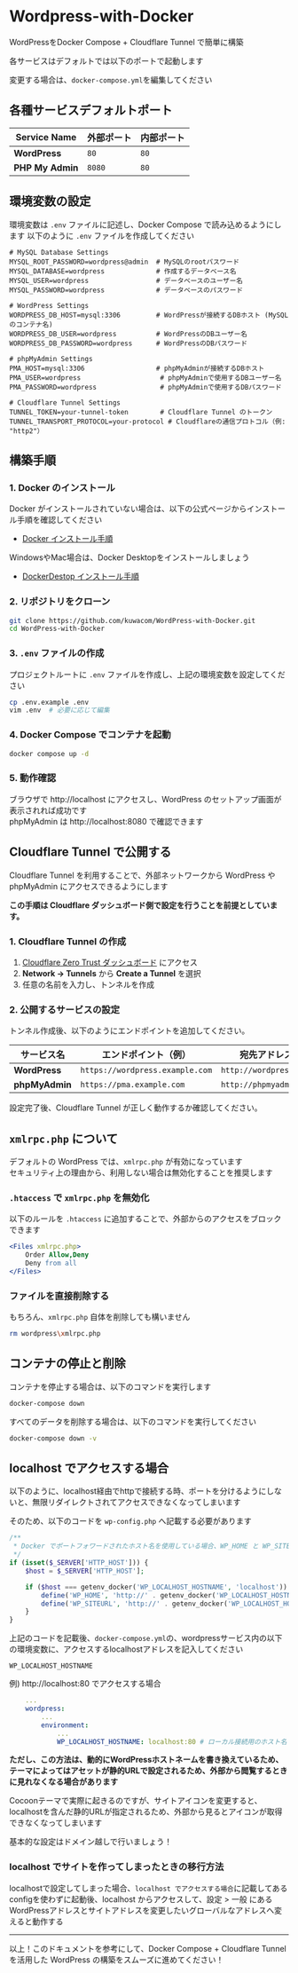 # Wordpress-with-Docker
WordPressをDocker Compose + Cloudflare Tunnel で簡単に構築

各サービスはデフォルトでは以下のポートで起動します

変更する場合は、`docker-compose.yml`を編集してください

## 各種サービスデフォルトポート

| Service Name      | 外部ポート | 内部ポート |
| ---------------- | -------- | -------- |
| **WordPress**    | `80`     | `80`     |
| **PHP My Admin** | `8080`   | `80`     |

## 環境変数の設定
環境変数は `.env` ファイルに記述し、Docker Compose で読み込めるようにします
以下のように `.env` ファイルを作成してください

```env
# MySQL Database Settings
MYSQL_ROOT_PASSWORD=wordpress@admin  # MySQLのrootパスワード
MYSQL_DATABASE=wordpress             # 作成するデータベース名
MYSQL_USER=wordpress                 # データベースのユーザー名
MYSQL_PASSWORD=wordpress             # データベースのパスワード

# WordPress Settings
WORDPRESS_DB_HOST=mysql:3306         # WordPressが接続するDBホスト (MySQLのコンテナ名)
WORDPRESS_DB_USER=wordpress          # WordPressのDBユーザー名
WORDPRESS_DB_PASSWORD=wordpress      # WordPressのDBパスワード

# phpMyAdmin Settings
PMA_HOST=mysql:3306                  # phpMyAdminが接続するDBホスト
PMA_USER=wordpress                    # phpMyAdminで使用するDBユーザー名
PMA_PASSWORD=wordpress                # phpMyAdminで使用するDBパスワード

# Cloudflare Tunnel Settings
TUNNEL_TOKEN=your-tunnel-token        # Cloudflare Tunnel のトークン
TUNNEL_TRANSPORT_PROTOCOL=your-protocol # Cloudflareの通信プロトコル（例: "http2"）
```

## 構築手順

### 1. Docker のインストール
Docker がインストールされていない場合は、以下の公式ページからインストール手順を確認してください

- [Docker インストール手順](https://docs.docker.com/engine/install/)

WindowsやMac場合は、Docker Desktopをインストールしましょう
- [DockerDestop インストール手順](https://docs.docker.com/desktop/)

### 2. リポジトリをクローン
```bash
git clone https://github.com/kuwacom/WordPress-with-Docker.git
cd WordPress-with-Docker
```

### 3. `.env` ファイルの作成
プロジェクトルートに `.env` ファイルを作成し、上記の環境変数を設定してください

```bash
cp .env.example .env
vim .env  # 必要に応じて編集
```

### 4. Docker Compose でコンテナを起動
```bash
docker compose up -d
```

### 5. 動作確認
ブラウザで http://localhost にアクセスし、WordPress のセットアップ画面が表示されれば成功です<br>
phpMyAdmin は http://localhost:8080 で確認できます

## Cloudflare Tunnel で公開する
Cloudflare Tunnel を利用することで、外部ネットワークから WordPress や phpMyAdmin にアクセスできるようにします

**この手順は Cloudflare ダッシュボード側で設定を行うことを前提としています。**

### 1. Cloudflare Tunnel の作成
1. [Cloudflare Zero Trust ダッシュボード](https://one.dash.cloudflare.com/) にアクセス
2. **Network → Tunnels** から **Create a Tunnel** を選択
3. 任意の名前を入力し、トンネルを作成

### 2. 公開するサービスの設定
トンネル作成後、以下のようにエンドポイントを追加してください。

| サービス名      | エンドポイント（例）           | 宛先アドレス             |
| -------------- | -------------------------- | ---------------------- |
| **WordPress**  | `https://wordpress.example.com` | `http://wordpress:80`   |
| **phpMyAdmin** | `https://pma.example.com`      | `http://phpmyadmin:80` |

設定完了後、Cloudflare Tunnel が正しく動作するか確認してください。

## `xmlrpc.php` について
デフォルトの WordPress では、`xmlrpc.php` が有効になっています<br>
セキュリティ上の理由から、利用しない場合は無効化することを推奨します

### `.htaccess` で `xmlrpc.php` を無効化
以下のルールを `.htaccess` に追加することで、外部からのアクセスをブロックできます

```apache
<Files xmlrpc.php>
    Order Allow,Deny
    Deny from all
</Files>
```

### ファイルを直接削除する
もちろん、`xmlrpc.php` 自体を削除しても構いません

```bash
rm wordpress\xmlrpc.php
```

## コンテナの停止と削除
コンテナを停止する場合は、以下のコマンドを実行します

```bash
docker-compose down
```

すべてのデータを削除する場合は、以下のコマンドを実行してください

```bash
docker-compose down -v
```

## localhost でアクセスする場合
以下のように、localhost経由でhttpで接続する時、ポートを分けるようにしないと、無限リダイレクトされてアクセスできなくなってしまいます

そのため、以下のコードを `wp-config.php` へ記載する必要があります
```php
/**
 * Docker でポートフォワードされたホスト名を使用している場合、WP_HOME と WP_SITEURL を設定
 */
if (isset($_SERVER['HTTP_HOST'])) {
    $host = $_SERVER['HTTP_HOST'];

    if ($host === getenv_docker('WP_LOCALHOST_HOSTNAME', 'localhost')) {
        define('WP_HOME', 'http://' . getenv_docker('WP_LOCALHOST_HOSTNAME', 'localhost'));
        define('WP_SITEURL', 'http://' . getenv_docker('WP_LOCALHOST_HOSTNAME', 'localhost'));
    }
}
```
上記のコードを記載後、`docker-compose.yml`の、wordpressサービス内の以下の環境変数に、アクセスするlocalhostアドレスを記入してください

`WP_LOCALHOST_HOSTNAME`

例) http://localhost:80 でアクセスする場合
```yaml
    ...
    wordpress:
        ...
        environment:
            ...
            WP_LOCALHOST_HOSTNAME: localhost:80 # ローカル接続用のホスト名
```

**ただし、この方法は、動的にWordPressホストネームを書き換えているため、テーマによってはアセットが静的URLで設定されるため、外部から閲覧するときに見れなくなる場合があります**

Cocoonテーマで実際に起きるのですが、サイトアイコンを変更すると、localhostを含んだ静的URLが指定されるため、外部から見るとアイコンが取得できなくなってしまいます

基本的な設定はドメイン越しで行いましょう！

### localhost でサイトを作ってしまったときの移行方法
localhostで設定してしまった場合、`localhost でアクセスする場合`に記載してあるconfigを使わずに起動後、localhost からアクセスして、設定 > 一般 にある WordPressアドレスとサイトアドレスを変更したいグローバルなアドレスへ変えると動作する

---
以上！このドキュメントを参考にして、Docker Compose + Cloudflare Tunnel を活用した WordPress の構築をスムーズに進めてください！